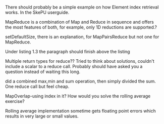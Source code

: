 There should probably be a simple example on how Element index retrieval works. In the SkePU userguide.

MapReduce is a combination of Map and Reduce in sequence and offers the most features of both, for example, only 1D reductions are supported.?

setDefaultSize, there is an explanation, for MapPairsReduce but not one for MapReduce.

Under listing 1.3 the paragraph should finish above the listing

Multiple return types for reduce??
Tried to think about solutions, couldn't include a scalar to a reduce call. Probably should have asked you a question instead of waiting this long.

did a combined max,min and sum operation, then simply divided the sum. One reduce call but feel cheap.

MapOverlap-using index in it? How would you solve the rolling average exercise?

Rolling average implementation sometime gets floating point errors which results in very large or small values.